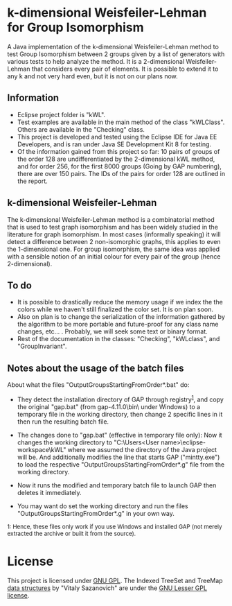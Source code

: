 # k-dimensional Weisfeiler-Lehman for Group Isomorphism

A Java implementation of the k-dimensional Weisfeiler-Lehman method to test Group Isomorphism between 2 groups given by a list of generators with various tests to help analyze the method.
It is a 2-dimensional Weisfeiler-Lehman that considers every pair of elements. It is possible to extend it to any k and not very hard even, but it is not on our plans now.

## Information
* Eclipse project folder is "kWL".  
* Test examples are available in the main method of the class "kWLClass". Others are available in the "Checking" class.
* This project is developed and tested using the Eclipse IDE for Java EE Developers, and is ran under Java SE Development Kit 8 for testing.
* Of the information gained from this project so far: 10 pairs of groups of the order 128 are undifferentiated by the 2-dimensional kWL method, and for order 256, for the first 8000 groups (Going by GAP numbering), there are over 150 pairs. The IDs of the pairs for order 128 are outlined in the report.

## k-dimensional Weisfeiler-Lehman
The k-dimensional Weisfeiler-Lehman method is a combinatorial method that is used to test graph isomorphism and has been widely studied in the literature for graph isomorphism. In most cases (informally speaking) it will detect a difference between 2 non-isomorphic graphs, this applies to even the 1-dimensional one. For group isomorphism, the same idea was applied with a sensible notion of an initial colour for every pair of the group (hence 2-dimensional).

## To do
* It is possible to drastically reduce the memory usage if we index the the colors while we haven't still finalized the color set. It is on plan soon.
* Also on plan is to change the serialization of the information gathered by the algorithm to be more portable and future-proof for any class name changes, etc... . Probably, we will seek some text or binary format.
* Rest of the documentation in the classes: "Checking", "kWLclass", and "GroupInvariant".

## Notes about the usage of the batch files
About what the files "OutputGroupsStartingFromOrder*.bat" do:
* They detect the installation directory of GAP through registry<font><sup>[1](#footnote1)</sup></font>, and copy the original "gap.bat" (from gap-4.11.0\bin\ under Windows) to a temporary file in the working directory, then change 2 specific lines in it then run the resulting batch file.

* The changes done to "gap.bat" (effective in temporary file only): Now it changes the working directory to "C:\Users\<User name>\eclipse-workspace\kWL" where we assumed the directory of the Java project will be. And additionally modifies the line that starts GAP ("mintty.exe") to load the respective "OutputGroupsStartingFromOrder*.g" file from the working directory.

* Now it runs the modified and temporary batch file to launch GAP then deletes it immediately.

* You may want do set the working directory and run the files "OutputGroupsStartingFromOrder*.g" in your own way.

<font size="-1"><a name="footnote1">1</a>: Hence, these files only work if you use Windows and installed GAP (not merely extracted the archive or built it from the source).</font>

# License
This project is licensed under [GNU GPL](https://www.gnu.org/licenses/gpl-3.0.html). The Indexed TreeSet and TreeMap [data structures](https://code.google.com/archive/p/indexed-tree-map/) by "Vitaly Sazanovich" are under the [GNU Lesser GPL license](https://www.gnu.org/licenses/lgpl-3.0.html).